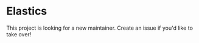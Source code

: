 # Elastics

This project is looking for a new maintainer. Create an issue if you'd like to take over!

